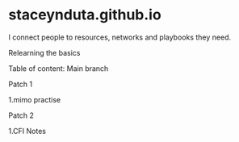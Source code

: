 # staceynduta.github.io
I connect people to resources, networks and playbooks they need.

Relearning the basics

Table of content:
Main branch


Patch 1

1.mimo practise

Patch 2

1.CFI Notes